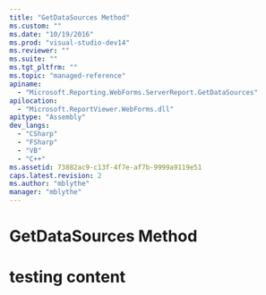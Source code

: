 ```yaml
---
title: "GetDataSources Method"
ms.custom: ""
ms.date: "10/19/2016"
ms.prod: "visual-studio-dev14"
ms.reviewer: ""
ms.suite: ""
ms.tgt_pltfrm: ""
ms.topic: "managed-reference"
apiname: 
  - "Microsoft.Reporting.WebForms.ServerReport.GetDataSources"
apilocation: 
  - "Microsoft.ReportViewer.WebForms.dll"
apitype: "Assembly"
dev_langs: 
  - "CSharp"
  - "FSharp"
  - "VB"
  - "C++"
ms.assetid: 73882ac9-c13f-4f7e-af7b-9999a9119e51
caps.latest.revision: 2
ms.author: "mblythe"
manager: "mblythe"
---
```

# GetDataSources Method
# testing content